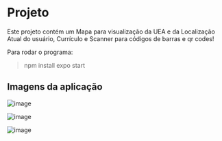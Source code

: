 # Projeto
Este projeto contém um Mapa para visualização da UEA e da Localização Atual do usuário, Currículo e Scanner para códigos de barras e qr codes!

Para rodar o programa:
> npm install
> expo start

## Imagens da aplicação

![image](https://user-images.githubusercontent.com/54962431/179034401-1ec25b65-d2f9-476c-b144-38d38741db87.png)

![image](https://user-images.githubusercontent.com/54962431/179033240-7c3f300f-145d-4ec8-bc9d-373e98e0a567.png)

![image](https://user-images.githubusercontent.com/54962431/179034307-7cfef9d1-8745-49ae-a00c-03a46a14106b.png)
